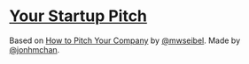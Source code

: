 # [Your Startup Pitch](http://yourstartuppitch.com/)

Based on [How to Pitch Your Company](http://themacro.com/articles/2016/07/how-to-pitch-your-company/) by [@mwseibel](https://twitter.com/mwseibel). Made by [@jonhmchan](https://twitter.com/jonhmchan).
